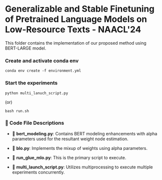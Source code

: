 # Generalizable and Stable Finetuning of Pretrained Language Models on Low-Resource Texts - NAACL'24

This folder contains the implementation of our proposed method using BERT-LARGE model.
​
### Create and activate conda env
```console
conda env create -f environment.yml
```
### Start the experiments
```console
python multi_lanuch_script.py
```
(or)
```console
bash run.sh
```
### 📁 Code File Descriptions

- 📄 **bert_modeling.py**: Contains BERT modeling enhancements with alpha parameters used for the resultant weight node estimation.

- 📄 **blo.py**: Implements the mixup of weights using alpha parameters.

- 📄 **run_glue_mlo.py**: This is the primary script to execute.

- 📄 **multi_launch_script.py**: Utilizes multiprocessing to execute multiple experiments concurrently.
